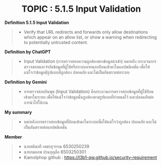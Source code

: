 <center><h1>TOPIC : 5.1.5 Input Validation</h1></center>  

**Definition 5.1.5 Input Validation**

> - Verify that URL redirects and forwards only allow destinations which appear
on an allow list, or show a warning when redirecting to potentially untrusted
content.
  
**Definition by ChatGPT**

> - Input Validation (การตรวจสอบความถูกต้องของข้อมูลนำเข้า) หมายถึง กระบวนการตรวจสอบและจำกัดข้อมูลที่ผู้ใช้หรือระบบภายนอกป้อนเข้ามาในแอปพลิเคชัน เพื่อให้แน่ใจว่าข้อมูลมีรูปแบบที่ถูกต้อง ปลอดภัย และไม่เป็นอันตรายต่อระบบ

**Definition by Gemini**

> - การตรวจสอบอินพุต (Input Validation) คือกระบวนการตรวจสอบข้อมูลที่ผู้ใช้ป้อนเข้ามาในระบบ เพื่อให้แน่ใจว่าข้อมูลนั้นถูกต้องตามรูปแบบที่กำหนดไว้ และปลอดภัยต่อการนำไปใช้งาน

**My summary**

> - หมายถึงการตรวจสอบข้อมูลที่ป้อนเข้ามาในระบบเพื่อให้แน่ใจว่าถูกต้อง ปลอดภัย และไม่เป็นอันตรายต่อแอปพลิเคชัน

**Member**

> - นายสตินทรี เพชรสุวรรณ 6530250239
> - นายกมลภพ ปานบุญลือ 6503250301
> - Kamolphop github : https://l3b1-qw.github.io/security-requirement

